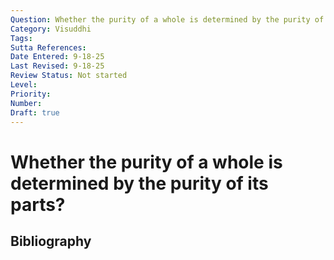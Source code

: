 ```yaml
---
Question: Whether the purity of a whole is determined by the purity of its parts?
Category: Visuddhi
Tags: 
Sutta References: 
Date Entered: 9-18-25
Last Revised: 9-18-25
Review Status: Not started
Level: 
Priority: 
Number: 
Draft: true
---
```


# Whether the purity of a whole is determined by the purity of its parts?

## Bibliography

<!-- 

Notes:



-->